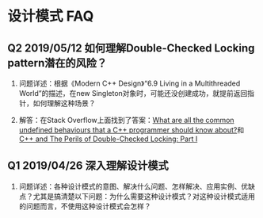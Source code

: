 # 设计模式 FAQ

## Q2 2019/05/12 如何理解Double-Checked Locking pattern潜在的风险？

1. 问题详述：根据《Modern C++ Design》“6.9 Living in a Multithreaded World”的描述，在new Singleton对象时，可能还没创建成功，就提前返回指针，如何理解这种场景？

2. 解答：在Stack Overflow上面找到了答案：[What are all the common undefined behaviours that a C++ programmer should know about?](https://stackoverflow.com/questions/367633/what-are-all-the-common-undefined-behaviours-that-a-c-programmer-should-know-a/367690#367690)和[C++ and The Perils of Double-Checked Locking: Part I](http://www.drdobbs.com/cpp/c-and-the-perils-of-double-checked-locki/184405726)

## Q1 2019/04/26 深入理解设计模式

1. 问题详述：各种设计模式的意图、解决什么问题、怎样解决、应用实例、优缺点？尤其是搞清楚以下问题：为什么需要这种设计模式？对这种设计模式适用的问题而言，不使用这种设计模式会怎样？
